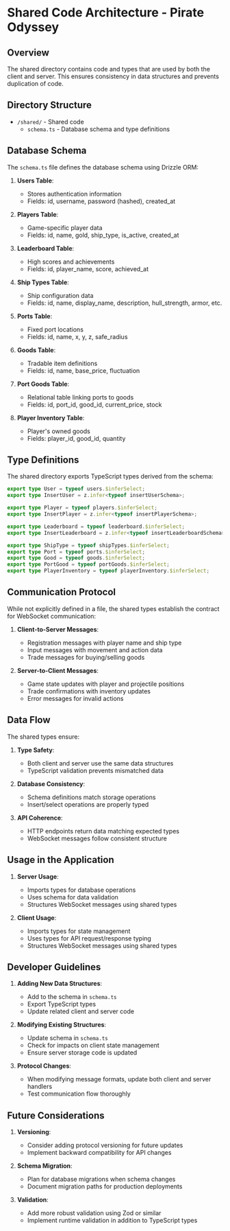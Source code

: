 # Shared Code Architecture - Pirate Odyssey

## Overview
The shared directory contains code and types that are used by both the client and server. This ensures consistency in data structures and prevents duplication of code.

## Directory Structure

- `/shared/` - Shared code
  - `schema.ts` - Database schema and type definitions

## Database Schema

The `schema.ts` file defines the database schema using Drizzle ORM:

1. **Users Table**:
   - Stores authentication information
   - Fields: id, username, password (hashed), created_at

2. **Players Table**:
   - Game-specific player data
   - Fields: id, name, gold, ship_type, is_active, created_at

3. **Leaderboard Table**:
   - High scores and achievements
   - Fields: id, player_name, score, achieved_at

4. **Ship Types Table**:
   - Ship configuration data
   - Fields: id, name, display_name, description, hull_strength, armor, etc.

5. **Ports Table**:
   - Fixed port locations
   - Fields: id, name, x, y, z, safe_radius

6. **Goods Table**:
   - Tradable item definitions
   - Fields: id, name, base_price, fluctuation

7. **Port Goods Table**:
   - Relational table linking ports to goods
   - Fields: id, port_id, good_id, current_price, stock

8. **Player Inventory Table**:
   - Player's owned goods
   - Fields: player_id, good_id, quantity

## Type Definitions

The shared directory exports TypeScript types derived from the schema:

```typescript
export type User = typeof users.$inferSelect;
export type InsertUser = z.infer<typeof insertUserSchema>;

export type Player = typeof players.$inferSelect;
export type InsertPlayer = z.infer<typeof insertPlayerSchema>;

export type Leaderboard = typeof leaderboard.$inferSelect;
export type InsertLeaderboard = z.infer<typeof insertLeaderboardSchema>;

export type ShipType = typeof shipTypes.$inferSelect;
export type Port = typeof ports.$inferSelect;
export type Good = typeof goods.$inferSelect;
export type PortGood = typeof portGoods.$inferSelect;
export type PlayerInventory = typeof playerInventory.$inferSelect;
```

## Communication Protocol

While not explicitly defined in a file, the shared types establish the contract for WebSocket communication:

1. **Client-to-Server Messages**:
   - Registration messages with player name and ship type
   - Input messages with movement and action data
   - Trade messages for buying/selling goods

2. **Server-to-Client Messages**:
   - Game state updates with player and projectile positions
   - Trade confirmations with inventory updates
   - Error messages for invalid actions

## Data Flow

The shared types ensure:

1. **Type Safety**:
   - Both client and server use the same data structures
   - TypeScript validation prevents mismatched data

2. **Database Consistency**:
   - Schema definitions match storage operations
   - Insert/select operations are properly typed

3. **API Coherence**:
   - HTTP endpoints return data matching expected types
   - WebSocket messages follow consistent structure

## Usage in the Application

1. **Server Usage**:
   - Imports types for database operations
   - Uses schema for data validation
   - Structures WebSocket messages using shared types

2. **Client Usage**:
   - Imports types for state management
   - Uses types for API request/response typing
   - Structures WebSocket messages using shared types

## Developer Guidelines

1. **Adding New Data Structures**:
   - Add to the schema in `schema.ts`
   - Export TypeScript types
   - Update related client and server code

2. **Modifying Existing Structures**:
   - Update schema in `schema.ts`
   - Check for impacts on client state management
   - Ensure server storage code is updated

3. **Protocol Changes**:
   - When modifying message formats, update both client and server handlers
   - Test communication flow thoroughly

## Future Considerations

1. **Versioning**:
   - Consider adding protocol versioning for future updates
   - Implement backward compatibility for API changes

2. **Schema Migration**:
   - Plan for database migrations when schema changes
   - Document migration paths for production deployments

3. **Validation**:
   - Add more robust validation using Zod or similar
   - Implement runtime validation in addition to TypeScript types